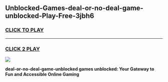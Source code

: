 
## Unblocked-Games-deal-or-no-deal-game-unblocked-Play-Free-3jbh6
<h3>
<a href="https://premium76.site?title=deal-or-no-deal-game-unblocked&ref=18A">CLICK TO PLAY</a></h3>
<hr>

<h3>
<a href="https://premium76.site?title=deal-or-no-deal-game-unblocked&ref=18A">CLICK 2 PLAY</a>
  
</h3>

<a href="https://premium76.site?title=deal-or-no-deal-game-unblocked&ref=18A"><img src="https://clearcache.store/games.png"></a>


**deal-or-no-deal-game-unblocked games unblocked: Your Gateway to Fun and Accessible Online Gaming**
